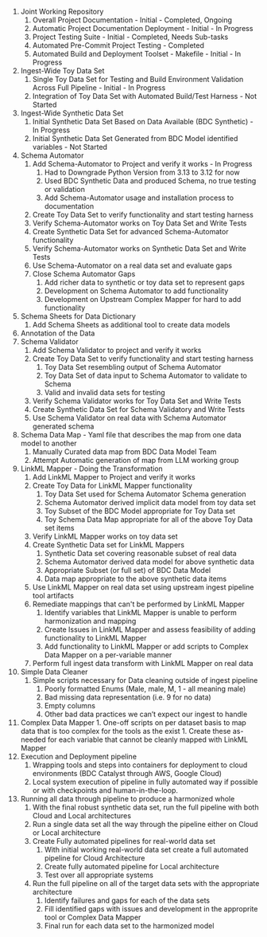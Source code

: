 1. Joint Working Repository
    1. Overall Project Documentation - Initial - Completed, Ongoing
    1. Automatic Project Documentation Deployment - Initial - In Progress
    1. Project Testing Suite - Initial - Completed, Needs Sub-tasks
    1. Automated Pre-Commit Project Testing - Completed
    1. Automated Build and Deployment Toolset - Makefile - Initial - In Progress
1. Ingest-Wide Toy Data Set
    1. Single Toy Data Set for Testing and Build Environment Validation Across Full Pipeline - Initial - In Progress
    1. Integration of Toy Data Set with Automated Build/Test Harness - Not Started
1. Ingest-Wide Synthetic Data Set
    1. Initial Synthetic Data Set Based on Data Available (BDC Synthetic) - In Progress
    1. Initial Synthetic Data Set Generated from BDC Model identified variables - Not Started
1. Schema Automator
    1. Add Schema-Automator to Project and verify it works - In Progress
        1. Had to Downgrade Python Version from 3.13 to 3.12 for now
        1. Used BDC Synthetic Data and produced Schema, no true testing or validation
        1. Add Schema-Automator usage and installation process to documentation
    1. Create Toy Data Set to verify functionality and start testing harness
    1. Verify Schema-Automator works on Toy Data Set and Write Tests
    1. Create Synthetic Data Set for advanced Schema-Automator functionality
    1. Verify Schema-Automator works on Synthetic Data Set and Write Tests
    1. Use Schema-Automator on a real data set and evaluate gaps
    1. Close Schema Automator Gaps
        1. Add richer data to synthetic or toy data set to represent gaps
        1. Development on Schema Automator to add functionality
        1. Development on Upstream Complex Mapper for hard to add functionality
1. Schema Sheets for Data Dictionary
    1. Add Schema Sheets as additional tool to create data models
1. Annotation of the Data
1. Schema Validator
    1. Add Schema Validator to project and verify it works
    1. Create Toy Data Set to verify functionality and start testing harness
        1. Toy Data Set resembling output of Schema Automator
        1. Toy Data Set of data input to Schema Automator to validate to Schema
        1. Valid and invalid data sets for testing
    1. Verify Schema Validator works for Toy Data Set and Write Tests
    1. Create Synthetic Data Set for Schema Validatory and Write Tests
    1. Use Schema Validator on real data with Schema Automator generated schema
1. Schema Data Map - Yaml file that describes the map from one data model to another
    1. Manually Curated data map from BDC Data Model Team
    1. Attempt Automatic generation of map from LLM working group
1. LinkML Mapper - Doing the Transformation
    1. Add LinkML Mapper to Project and verify it works
    1. Create Toy Data for LinkML Mapper functionality
        1. Toy Data Set used for Schema Automator Schema generation
        1. Schema Automator derived implicit data model from toy data set
        1. Toy Subset of the BDC Model appropriate for Toy Data set
        1. Toy Schema Data Map appropriate for all of the above Toy Data set items
    1. Verify LinkML Mapper works on toy data set
    1. Create Synthetic Data set for LinkML Mappers
        1. Synthetic Data set covering reasonable subset of real data
        1. Schema Automator derived data model for above synthetic data
        1. Appropriate Subset (or full set) of BDC Data Model
        1. Data map appropriate to the above synthetic data items
    1. Use LinkML Mapper on real data set using upstream ingest pipeline tool artifacts
    1. Remediate mappings that can't be performed by LinkML Mapper
        1. Identify variables that LinkML Mapper is unable to perform harmonization and mapping
        1. Create Issues in LinkML Mapper and assess feasibility of adding functionality to LinkML Mapper
        1. Add functionality to LinkML Mapper or add scripts to Complex Data Mapper on a per-variable manner
    1. Perform full ingest data transform with LinkML Mapper on real data
1. Simple Data Cleaner
    1. Simple scripts necessary for Data cleaning outside of ingest pipeline
        1. Poorly formatted Enums (Male, male, M, 1 - all meaning male)
        1. Bad missing data representation (i.e. 9 for no data)
        1. Empty columns
        1. Other bad data practices we can’t expect our ingest to handle
1. Complex Data Mapper
        1. One-off scripts on per dataset basis to map data that is too complex for the tools as the exist
        1. Create these as-needed for each variable that cannot be cleanly mapped with LinkML Mapper
1. Execution and Deployment pipeline
    1. Wrapping tools and steps into containers for deployment to cloud environments (BDC Catalyst through AWS, Google Cloud)
    1. Local system execution of pipeline in fully automated way if possible or with checkpoints and human-in-the-loop.
1. Running all data through pipeline to produce a harmonized whole
    1. With the final robust synthetic data set, run the full pipeline with both Cloud and Local architectures
    1. Run a single data set all the way through the pipeline either on Cloud or Local architecture
    1. Create Fully automated pipelines for real-world data set
        1. With initial working real-world data set create a full automated pipeline for Cloud Architecture
        1. Create fully automated pipeline for Local architecture
        1. Test over all appropriate systems
    1. Run the full pipeline on all of the target data sets with the appropriate architecture
        1. Identify failures and gaps for each of the data sets
        1. Fill identified gaps with issues and development in the approprite tool or Complex Data Mapper
        1. Final run for each data set to the harmonized model

